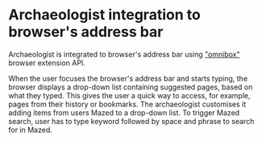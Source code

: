 # Archaeologist integration to browser's address bar

Archaeologist is integrated to browser's address bar using ["omnibox"](https://developer.mozilla.org/en-US/docs/Mozilla/Add-ons/WebExtensions/API/omnibox) browser extension API.

When the user focuses the browser's address bar and starts typing, the browser displays a drop-down list containing suggested pages, based on what they typed. This gives the user a quick way to access, for example, pages from their history or bookmarks.
The archaeologist customises it adding items from users Mazed to a drop-down list. To trigger Mazed search, user has to type keyword followed by space and phrase to search for in Mazed.
